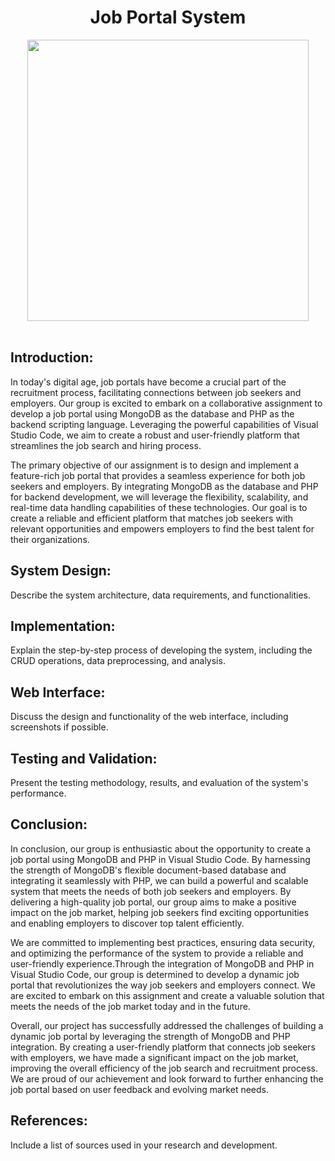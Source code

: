 <h1 align='center'>Job Portal System</h1>
<div align="center"><img src="https://programmerblog.net/wp-content/uploads/2017/02/php-mongodb-tutorial.png" height="450"></div>

<br />

## Introduction: 

In today's digital age, job portals have become a crucial part of the recruitment process, facilitating connections between job seekers and employers. Our group is excited to embark on a collaborative assignment to develop a job portal using MongoDB as the database and PHP as the backend scripting language. Leveraging the powerful capabilities of Visual Studio Code, we aim to create a robust and user-friendly platform that streamlines the job search and hiring process.

The primary objective of our assignment is to design and implement a feature-rich job portal that provides a seamless experience for both job seekers and employers. By integrating MongoDB as the database and PHP for backend development, we will leverage the flexibility, scalability, and real-time data handling capabilities of these technologies. Our goal is to create a reliable and efficient platform that matches job seekers with relevant opportunities and empowers employers to find the best talent for their organizations.

## System Design: 
Describe the system architecture, data requirements, and functionalities.

## Implementation: 
Explain the step-by-step process of developing the system, including the CRUD operations, data preprocessing, and analysis.

## Web Interface: 
Discuss the design and functionality of the web interface, including screenshots if possible.

## Testing and Validation: 
Present the testing methodology, results, and evaluation of the system's performance.

## Conclusion: 
In conclusion, our group is enthusiastic about the opportunity to create a job portal using MongoDB and PHP in Visual Studio Code. By harnessing the strength of MongoDB's flexible document-based database and integrating it seamlessly with PHP, we can build a powerful and scalable system that meets the needs of both job seekers and employers. By delivering a high-quality job portal, our group aims to make a positive impact on the job market, helping job seekers find exciting opportunities and enabling employers to discover top talent efficiently. 

We are committed to implementing best practices, ensuring data security, and optimizing the performance of the system to provide a reliable and user-friendly experience.Through the integration of MongoDB and PHP in Visual Studio Code, our group is determined to develop a dynamic job portal that revolutionizes the way job seekers and employers connect. We are excited to embark on this assignment and create a valuable solution that meets the needs of the job market today and in the future.

Overall, our project has successfully addressed the challenges of building a dynamic job portal by leveraging the strength of MongoDB and PHP integration. By creating a user-friendly platform that connects job seekers with employers, we have made a significant impact on the job market, improving the overall efficiency of the job search and recruitment process. We are proud of our achievement and look forward to further enhancing the job portal based on user feedback and evolving market needs.

## References: 
Include a list of sources used in your research and development.

